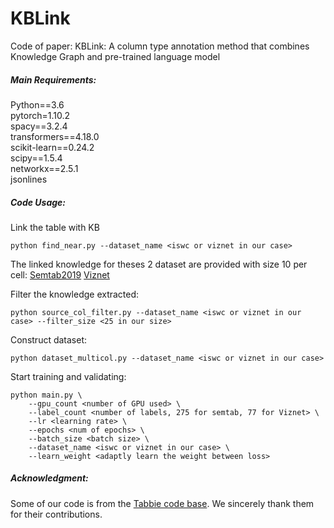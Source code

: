 # KBLink
Code of paper: KBLink: A column type annotation method that combines Knowledge Graph and pre-trained language model

##### Main Requirements:
Python==3.6  
pytorch=1.10.2  
spacy==3.2.4  
transformers==4.18.0  
scikit-learn==0.24.2  
scipy==1.5.4  
networkx==2.5.1  
jsonlines

##### Code Usage:
Link the table with KB

```
python find_near.py --dataset_name <iswc or viznet in our case>
```

The linked knowledge for theses 2 dataset are provided with size 10 per cell:
[Semtab2019](https://hkustconnect-my.sharepoint.com/:u:/g/personal/ywangnx_connect_ust_hk/EccsTGgIbO9Mpz-EgKuInbcBypnZEQEc7EVGLVF13MIxRw?e=Bf3pS7)
[Viznet](https://hkustconnect-my.sharepoint.com/:u:/g/personal/ywangnx_connect_ust_hk/EVR1F6SqxJ1EteoBfPb23n4BR_ZJAO-Vs4lAGflxLMcSjA?e=WRF7Am)

Filter the knowledge extracted:

```
python source_col_filter.py --dataset_name <iswc or viznet in our case> --filter_size <25 in our size>
```

Construct dataset:
```
python dataset_multicol.py --dataset_name <iswc or viznet in our case>
```

Start training and validating:
```
python main.py \
    --gpu_count <number of GPU used> \
    --label_count <number of labels, 275 for semtab, 77 for Viznet> \
    --lr <learning rate> \
    --epochs <num of epochs> \
    --batch_size <batch size> \
    --dataset_name <iswc or viznet in our case> \
    --learn_weight <adaptly learn the weight between loss>
```

##### Acknowledgment:
Some of our code is from the [Tabbie code base](https://github.com/SFIG611/tabbie). We sincerely thank them for their contributions.


